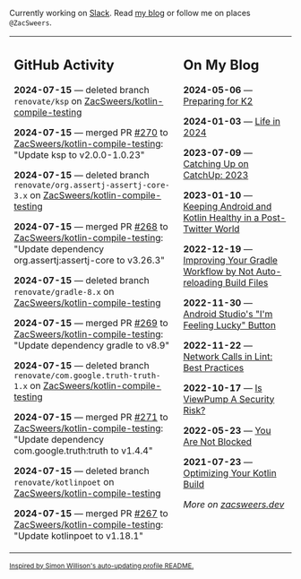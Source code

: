 Currently working on [Slack](https://slack.com/). Read [my blog](https://zacsweers.dev/) or follow me on places `@ZacSweers`.

<table><tr><td valign="top" width="60%">

## GitHub Activity
<!-- githubActivity starts -->
**2024-07-15** — deleted branch `renovate/ksp` on [ZacSweers/kotlin-compile-testing](https://github.com/ZacSweers/kotlin-compile-testing)

**2024-07-15** — merged PR [#270](https://github.com/ZacSweers/kotlin-compile-testing/pull/270) to [ZacSweers/kotlin-compile-testing](https://github.com/ZacSweers/kotlin-compile-testing): "Update ksp to v2.0.0-1.0.23"

**2024-07-15** — deleted branch `renovate/org.assertj-assertj-core-3.x` on [ZacSweers/kotlin-compile-testing](https://github.com/ZacSweers/kotlin-compile-testing)

**2024-07-15** — merged PR [#268](https://github.com/ZacSweers/kotlin-compile-testing/pull/268) to [ZacSweers/kotlin-compile-testing](https://github.com/ZacSweers/kotlin-compile-testing): "Update dependency org.assertj:assertj-core to v3.26.3"

**2024-07-15** — deleted branch `renovate/gradle-8.x` on [ZacSweers/kotlin-compile-testing](https://github.com/ZacSweers/kotlin-compile-testing)

**2024-07-15** — merged PR [#269](https://github.com/ZacSweers/kotlin-compile-testing/pull/269) to [ZacSweers/kotlin-compile-testing](https://github.com/ZacSweers/kotlin-compile-testing): "Update dependency gradle to v8.9"

**2024-07-15** — deleted branch `renovate/com.google.truth-truth-1.x` on [ZacSweers/kotlin-compile-testing](https://github.com/ZacSweers/kotlin-compile-testing)

**2024-07-15** — merged PR [#271](https://github.com/ZacSweers/kotlin-compile-testing/pull/271) to [ZacSweers/kotlin-compile-testing](https://github.com/ZacSweers/kotlin-compile-testing): "Update dependency com.google.truth:truth to v1.4.4"

**2024-07-15** — deleted branch `renovate/kotlinpoet` on [ZacSweers/kotlin-compile-testing](https://github.com/ZacSweers/kotlin-compile-testing)

**2024-07-15** — merged PR [#267](https://github.com/ZacSweers/kotlin-compile-testing/pull/267) to [ZacSweers/kotlin-compile-testing](https://github.com/ZacSweers/kotlin-compile-testing): "Update kotlinpoet to v1.18.1"
<!-- githubActivity ends -->
</td><td valign="top" width="40%">

## On My Blog
<!-- blog starts -->
**2024-05-06** — [Preparing for K2](https://www.zacsweers.dev/preparing-for-k2/)

**2024-01-03** — [Life in 2024](https://www.zacsweers.dev/life-in-2024/)

**2023-07-09** — [Catching Up on CatchUp: 2023](https://www.zacsweers.dev/catching-up-on-catchup-2023/)

**2023-01-10** — [Keeping Android and Kotlin Healthy in a Post-Twitter World](https://www.zacsweers.dev/keeping-android-healthy/)

**2022-12-19** — [Improving Your Gradle Workflow by Not Auto-reloading Build Files](https://www.zacsweers.dev/improving-your-workflow-by-not-auto-reloading-build-files/)

**2022-11-30** — [Android Studio's "I'm Feeling Lucky" Button](https://www.zacsweers.dev/android-studios-im-feeling-lucky-button/)

**2022-11-22** — [Network Calls in Lint: Best Practices](https://www.zacsweers.dev/network-calls-in-lint-best-practices/)

**2022-10-17** — [Is ViewPump A Security Risk?](https://www.zacsweers.dev/is-viewpump-a-security-risk/)

**2022-05-23** — [You Are Not Blocked](https://www.zacsweers.dev/you-are-not-blocked/)

**2021-07-23** — [Optimizing Your Kotlin Build](https://www.zacsweers.dev/optimizing-your-kotlin-build/)
<!-- blog ends -->
_More on [zacsweers.dev](https://zacsweers.dev/)_
</td></tr></table>

<sub><a href="https://simonwillison.net/2020/Jul/10/self-updating-profile-readme/">Inspired by Simon Willison's auto-updating profile README.</a></sub>